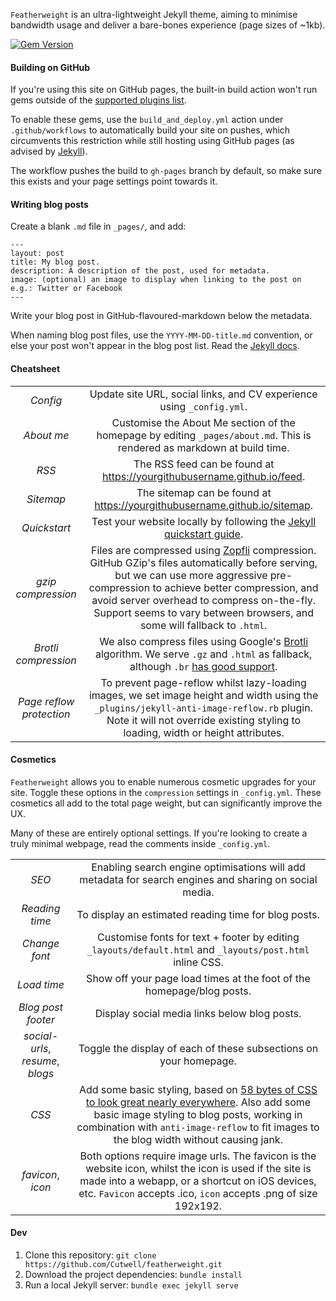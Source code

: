`Featherweight` is an ultra-lightweight Jekyll theme, aiming to minimise bandwidth usage and deliver a bare-bones experience (page sizes of ~1kb). 

[![Gem Version](https://img.shields.io/gem/v/featherweight?style=flat-square)][ruby-gems]

[ruby-gems]: https://rubygems.org/gems/featherweight

#### Building on GitHub

If you're using this site on GitHub pages, the built-in build action won't run gems outside of the [supported plugins list](https://pages.github.com/versions/).

To enable these gems, use the `build_and_deploy.yml` action under `.github/workflows` to automatically build your site on pushes, which circumvents this restriction while still hosting using GitHub pages (as advised by [Jekyll](https://jekyllrb.com/docs/continuous-integration/github-actions/)).

The workflow pushes the build to `gh-pages` branch by default, so make sure this exists and your page settings point towards it.

#### Writing blog posts

Create a blank `.md` file in `_pages/`, and add:
```
---
layout: post
title: My blog post.
description: A description of the post, used for metadata.
image: (optional) an image to display when linking to the post on e.g.: Twitter or Facebook
---
```

Write your blog post in GitHub-flavoured-markdown below the metadata.

When naming blog post files, use the `YYYY-MM-DD-title.md` convention, or else your post won't appear in the blog post list. Read the [Jekyll docs](https://jekyllrb.com/docs/posts/).

#### Cheatsheet

|||
|:--:|:--:|
| _Config_ | Update site URL, social links, and CV experience using `_config.yml`. |
| _About me_ | Customise the About Me section of the homepage by editing `_pages/about.md`. This is rendered as markdown at build time. |
| _RSS_ | The RSS feed can be found at <https://yourgithubusername.github.io/feed>. |
| _Sitemap_ | The sitemap can be found at <https://yourgithubusername.github.io/sitemap>. |
| _Quickstart_ | Test your website locally by following the [Jekyll quickstart guide](https://jekyllrb.com/docs/). |
| _gzip compression_ | Files are compressed using [Zopfli](https://github.com/philnash/jekyll-zopfli) compression. GitHub GZip's files automatically before serving, but we can use more aggressive pre-compression to achieve better compression, and avoid server overhead to compress on-the-fly. Support seems to vary between browsers, and some will fallback to `.html`. |
| _Brotli compression_ | We also compress files using Google's [Brotli](https://en.wikipedia.org/wiki/Brotli) algorithm. We serve `.gz` and `.html` as fallback, although `.br` [has good support](https://caniuse.com/brotli). |
| _Page reflow protection_ | To prevent page-reflow whilst lazy-loading images, we set image height and width using the `_plugins/jekyll-anti-image-reflow.rb` plugin. Note it will not override existing styling to loading, width or height attributes. |

#### Cosmetics
`Featherweight` allows you to enable numerous cosmetic upgrades for your site. Toggle these options in the `compression` settings in `_config.yml`. These cosmetics all add to the total page weight, but can significantly improve the UX.

Many of these are entirely optional settings. If you're looking to create a truly minimal webpage, read the comments inside `_config.yml`.

|||
|:--:|:--:|
| _SEO_ | Enabling search engine optimisations will add metadata for search engines and sharing on social media. |
| _Reading time_ | To display an estimated reading time for blog posts. |
| _Change font_ | Customise fonts for text + footer by editing `_layouts/default.html` and `_layouts/post.html` inline CSS. |
| _Load time_ | Show off your page load times at the foot of the homepage/blog posts. |
| _Blog post footer_ | Display social media links below blog posts. |
| _social-urls_, _resume_, _blogs_ | Toggle the display of each of these subsections on your homepage. |
| _CSS_ | Add some basic styling, based on [58 bytes of CSS to look great nearly everywhere](https://gist.github.com/JoeyBurzynski/617fb6201335779f8424ad9528b72c41). Also add some basic image styling to blog posts, working in combination with `anti-image-reflow` to fit images to the blog width without causing jank. |
| _favicon_, _icon_ | Both options require image urls. The favicon is the website icon, whilst the icon is used if the site is made into a webapp, or a shortcut on iOS devices, etc. `Favicon` accepts .ico, `icon` accepts .png of size 192x192. |

#### Dev
1. Clone this repository: `git clone https://github.com/Cutwell/featherweight.git`
2. Download the project dependencies: `bundle install`
3. Run a local Jekyll server: `bundle exec jekyll serve`